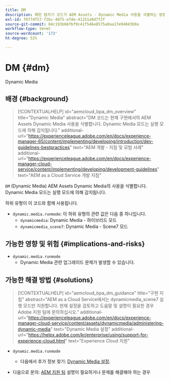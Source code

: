 ```yaml
---
title: DM
description: 패턴 탐지기 코드가 AEM Assets - Dynamic Media 사용을 식별하는 방법에 대해 알아봅니다.
exl-id: f077df57-f2bc-4875-a7de-41251a9d7f2f
source-git-commit: 84c193b66fbf9c41f546e8575a0aa17e94043b9a
workflow-type: tm+mt
source-wordcount: '173'
ht-degree: 52%

---
```


# DM {#dm}

Dynamic Media

## 배경 {#background}

>[!CONTEXTUALHELP]
>id="aemcloud_bpa_dm_overview"
>title="Dynamic Media"
>abstract="DM 코드는 현재 구현에서의 AEM Assets Dynamic Media 사용을 식별합니다. Dynamic Media 모드는 실행 모드에 의해 감지됩니다."
>additional-url="https://experienceleague.adobe.com/en/docs/experience-manager-65/content/implementing/developing/introduction/dev-guidelines-bestpractices" text="AEM 개발 - 지침 및 모범 사례"
>additional-url="https://experienceleague.adobe.com/en/docs/experience-manager-cloud-service/content/implementing/developing/development-guidelines" text="AEM as a Cloud Service 개발 지침"

`DM` (Dynamic Media) AEM Assets Dynamic Media의 사용을 식별합니다. Dynamic Media 모드는 실행 모드에 의해 감지됩니다.

하위 유형이 이 코드와 함께 사용됩니다.

* `dynamic.media.runmode`: 이 하위 유형의 관련 값은 다음 중 하나입니다.
   * `dynamicmedia`: Dynamic Media - 하이브리드 모드
   * `dynamicmedia_scene7`: Dynamic Media - Scene7 모드

## 가능한 영향 및 위험 {#implications-and-risks}

* `dynamic.media.runmode`
   * Dynamic Media 관련 업그레이드 문제가 발생할 수 있습니다.

## 가능한 해결 방법 {#solutions}

>[!CONTEXTUALHELP]
>id="aemcloud_bpa_dm_guidance"
>title="구현 지침"
>abstract="AEM as a Cloud Service에서는 dynamicmedia_scene7 실행 모드만 지원합니다. 현재 설정을 검토하고 도움말 및 설명이 필요한 경우 Adobe 지원 팀에 문의하십시오."
>additional-url="https://experienceleague.adobe.com/en/docs/experience-manager-cloud-service/content/assets/dynamicmedia/administering-dynamic-media" text="Dynamic Media 설정"
>additional-url="https://helpx.adobe.com/kr/enterprise/using/support-for-experience-cloud.html" text="Experience Cloud 지원"


* `dynamic.media.runmode`
   * 다음에서 추가 정보 찾기: [Dynamic Media 설정](https://experienceleague.adobe.com/en/docs/experience-manager-cloud-service/content/assets/dynamicmedia/administering-dynamic-media).

* 다음으로 문의: [AEM 지원 팀](https://helpx.adobe.com/kr/enterprise/using/support-for-experience-cloud.html) 설명이 필요하거나 문제를 해결해야 하는 경우
